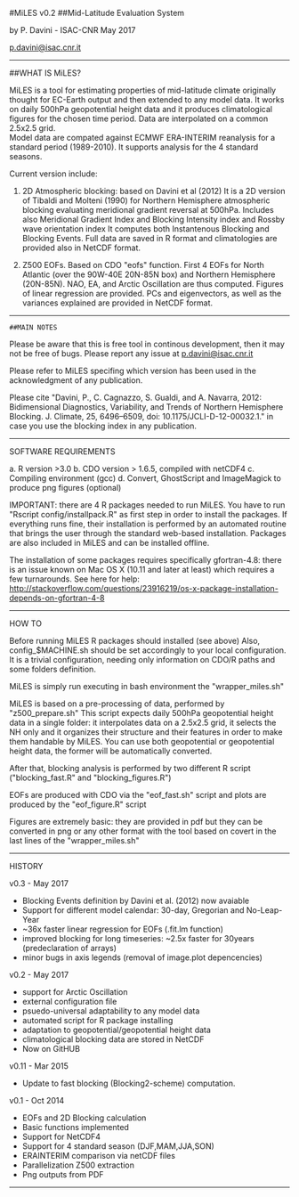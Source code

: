 #MiLES v0.2
##Mid-Latitude Evaluation System

by P. Davini - ISAC-CNR
May 2017

p.davini@isac.cnr.it

------------------------------

##WHAT IS MiLES?

MiLES is a tool for estimating properties of mid-latitude climate originally thought
for EC-Earth output and then extended to any model data.
It works on daily 500hPa geopotential height data and it produces climatological figures 
for the chosen time period. Data are interpolated on a common 2.5x2.5 grid.  
Model data are compated against ECMWF ERA-INTERIM reanalysis for a standard period (1989-2010).
It supports analysis for the 4 standard seasons.

Current version include:
1. 	2D Atmospheric blocking: based on Davini et al (2012)
	It is a 2D version of Tibaldi and Molteni (1990) for Northern Hemisphere
	atmospheric blocking evaluating meridional gradient reversal at 500hPa.
	Includes also Meridional Gradient Index and Blocking Intensity index
	and Rossby wave orientation index
	It computes both Instantenous Blocking and Blocking Events.
	Full data are saved in R format and climatologies are provided also in NetCDF format.

2. 	Z500 EOFs. Based on CDO "eofs" function.
	First 4 EOFs for North Atlantic (over the 90W-40E 20N-85N box) and Northern Hemisphere (20N-85N).
	NAO, EA, and Arctic Oscillation are thus computed. 
	Figures of linear regression are provided.
	PCs and eigenvectors, as well as the variances explained are provided in NetCDF format.

----------------

	##MAIN NOTES

Please be aware that this is free tool in continous development, then it may not be 
free of bugs. Please report any issue at p.davini@isac.cnr.it

Please refer to MiLES specifing which version has been used in the acknowledgment of any publication.

Please cite "Davini, P., C. Cagnazzo, S. Gualdi, and A. Navarra, 2012:
Bidimensional Diagnostics, Variability, and Trends of Northern Hemisphere Blocking.
J. Climate, 25, 6496–6509, doi: 10.1175/JCLI-D-12-00032.1."
in case you  use the blocking index in any publication.


----------------

SOFTWARE REQUIREMENTS

a. R version >3.0
b. CDO version > 1.6.5, compiled with netCDF4
c. Compiling environment (gcc)
d. Convert, GhostScript and ImageMagick to produce png figures (optional)

IMPORTANT: there are 4 R packages needed to run MiLES.
You have to run "Rscript config/installpack.R" as first step in order to install the packages.
If everything runs fine, their installation is performed by an automated 
routine that brings the user through the standard web-based installation. 
Packages are also included in MiLES and can be installed offline.

The installation of some packages requires specifically gfortran-4.8: there is an issue known on 
Mac OS X (10.11 and later at least) which requires a few turnarounds. See here for help:
http://stackoverflow.com/questions/23916219/os-x-package-installation-depends-on-gfortran-4-8

-----------------

HOW TO

Before running MiLES R packages should installed (see above)
Also, config_$MACHINE.sh should be set accordingly to your local configuration.
It is a trivial configuration, needing only information on CDO/R paths and some folders definition.

MiLES is simply run executing in bash environment the "wrapper_miles.sh"

MiLES is based on a pre-processing of data, performed by "z500_prepare.sh"
This script expects daily 500hPa geopotential height data in a single folder: it interpolates data on a 2.5x2.5 grid,
it selects the NH only and it organizes their structure and their features in order to make them handable by MiLES.
You can use both geopotential or geopotential height data, the former will be automatically converted. 

After that, blocking analysis is performed by two different R script ("blocking_fast.R" and "blocking_figures.R")

EOFs are produced with CDO via the "eof_fast.sh" script and plots are produced by the "eof_figure.R" script

Figures are extremely basic: they are provided in pdf but they can be converted in png or any other format with the
tool based on covert in the last lines of the "wrapper_miles.sh"

------------

HISTORY

v0.3 - May 2017
- Blocking Events definition by Davini et al. (2012) now avaiable
- Support for different model calendar: 30-day, Gregorian and No-Leap-Year
- ~36x faster linear regression for EOFs (.fit.lm function)
- improved blocking for long timeseries: ~2.5x faster for 30years (predeclaration of arrays)
- minor bugs in axis legends (removal of image.plot depencencies)


v0.2 - May 2017
- support for Arctic Oscillation
- external configuration file
- psuedo-universal adaptability to any model data
- automated script for R package installing
- adaptation to geopotential/geopotential height data
- climatological blocking data are stored in NetCDF
- Now on GitHUB

v0.11 - Mar 2015

- Update to fast blocking (Blocking2-scheme) computation.

v0.1 - Oct 2014

- EOFs and 2D Blocking calculation
- Basic functions implemented
- Support for NetCDF4
- Support for 4 standard season (DJF,MAM,JJA,SON)
- ERAINTERIM comparison via netCDF files
- Parallelization Z500 extraction
- Png outputs from PDF

-----------------

